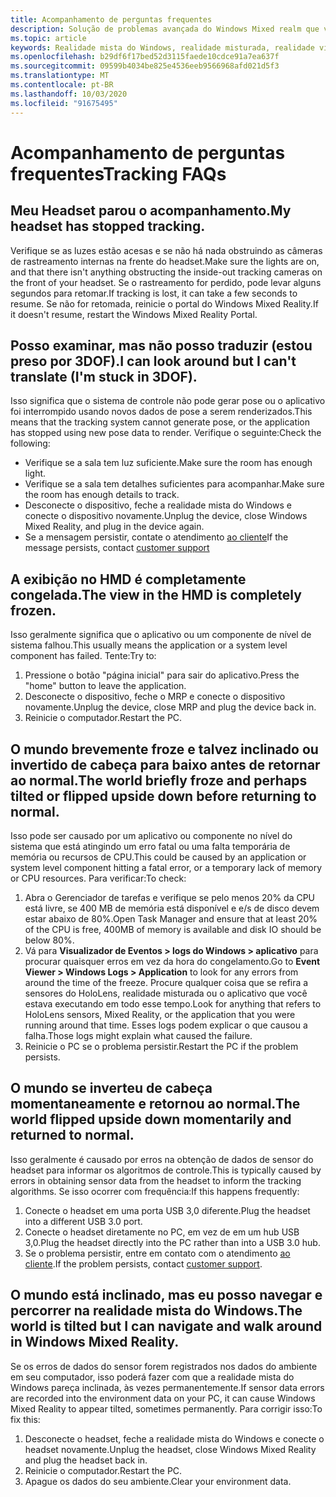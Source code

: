 ```yaml
---
title: Acompanhamento de perguntas frequentes
description: Solução de problemas avançada do Windows Mixed realm que vai além da nossa documentação de suporte padrão do consumidor.
ms.topic: article
keywords: Realidade mista do Windows, realidade misturada, realidade virtual, VR, Sr, solução de problemas, erros, ajuda, suporte, rastreamento
ms.openlocfilehash: b29df6f17bed52d3115faede10cdce91a7ea637f
ms.sourcegitcommit: 09599b4034be825e4536eeb9566968afd021d5f3
ms.translationtype: MT
ms.contentlocale: pt-BR
ms.lasthandoff: 10/03/2020
ms.locfileid: "91675495"
---
```

# <a name="tracking-faqs"></a><span data-ttu-id="1d577-104">Acompanhamento de perguntas frequentes</span><span class="sxs-lookup"><span data-stu-id="1d577-104">Tracking FAQs</span></span>

## <a name="my-headset-has-stopped-tracking"></a><span data-ttu-id="1d577-105">Meu Headset parou o acompanhamento.</span><span class="sxs-lookup"><span data-stu-id="1d577-105">My headset has stopped tracking.</span></span>

<span data-ttu-id="1d577-106">Verifique se as luzes estão acesas e se não há nada obstruindo as câmeras de rastreamento internas na frente do headset.</span><span class="sxs-lookup"><span data-stu-id="1d577-106">Make sure the lights are on, and that there isn't anything obstructing the inside-out tracking cameras on the front of your headset.</span></span> <span data-ttu-id="1d577-107">Se o rastreamento for perdido, pode levar alguns segundos para retomar.</span><span class="sxs-lookup"><span data-stu-id="1d577-107">If tracking is lost, it can take a few seconds to resume.</span></span> <span data-ttu-id="1d577-108">Se não for retomada, reinicie o portal do Windows Mixed Reality.</span><span class="sxs-lookup"><span data-stu-id="1d577-108">If it doesn't resume, restart the Windows Mixed Reality Portal.</span></span> 

## <a name="i-can-look-around-but-i-cant-translate-im-stuck-in-3dof"></a><span data-ttu-id="1d577-109">Posso examinar, mas não posso traduzir (estou preso por 3DOF).</span><span class="sxs-lookup"><span data-stu-id="1d577-109">I can look around but I can't translate (I'm stuck in 3DOF).</span></span>

<span data-ttu-id="1d577-110">Isso significa que o sistema de controle não pode gerar pose ou o aplicativo foi interrompido usando novos dados de pose a serem renderizados.</span><span class="sxs-lookup"><span data-stu-id="1d577-110">This means that the tracking system cannot generate pose, or the application has stopped using new pose data to render.</span></span> <span data-ttu-id="1d577-111">Verifique o seguinte:</span><span class="sxs-lookup"><span data-stu-id="1d577-111">Check the following:</span></span>
* <span data-ttu-id="1d577-112">Verifique se a sala tem luz suficiente.</span><span class="sxs-lookup"><span data-stu-id="1d577-112">Make sure the room has enough light.</span></span>
* <span data-ttu-id="1d577-113">Verifique se a sala tem detalhes suficientes para acompanhar.</span><span class="sxs-lookup"><span data-stu-id="1d577-113">Make sure the room has enough details to track.</span></span>
* <span data-ttu-id="1d577-114">Desconecte o dispositivo, feche a realidade mista do Windows e conecte o dispositivo novamente.</span><span class="sxs-lookup"><span data-stu-id="1d577-114">Unplug the device, close Windows Mixed Reality, and plug in the device again.</span></span>
* <span data-ttu-id="1d577-115">Se a mensagem persistir, contate o atendimento [ao cliente](https://support.microsoft.com/)</span><span class="sxs-lookup"><span data-stu-id="1d577-115">If the message persists, contact [customer support](https://support.microsoft.com/)</span></span>

## <a name="the-view-in-the-hmd-is-completely-frozen"></a><span data-ttu-id="1d577-116">A exibição no HMD é completamente congelada.</span><span class="sxs-lookup"><span data-stu-id="1d577-116">The view in the HMD is completely frozen.</span></span>

<span data-ttu-id="1d577-117">Isso geralmente significa que o aplicativo ou um componente de nível de sistema falhou.</span><span class="sxs-lookup"><span data-stu-id="1d577-117">This usually means the application or a system level component has failed.</span></span> <span data-ttu-id="1d577-118">Tente:</span><span class="sxs-lookup"><span data-stu-id="1d577-118">Try to:</span></span>
1. <span data-ttu-id="1d577-119">Pressione o botão "página inicial" para sair do aplicativo.</span><span class="sxs-lookup"><span data-stu-id="1d577-119">Press the "home" button to leave the application.</span></span>
2. <span data-ttu-id="1d577-120">Desconecte o dispositivo, feche o MRP e conecte o dispositivo novamente.</span><span class="sxs-lookup"><span data-stu-id="1d577-120">Unplug the device, close MRP and plug the device back in.</span></span>
3. <span data-ttu-id="1d577-121">Reinicie o computador.</span><span class="sxs-lookup"><span data-stu-id="1d577-121">Restart the PC.</span></span>

## <a name="the-world-briefly-froze-and-perhaps-tilted-or-flipped-upside-down-before-returning-to-normal"></a><span data-ttu-id="1d577-122">O mundo brevemente froze e talvez inclinado ou invertido de cabeça para baixo antes de retornar ao normal.</span><span class="sxs-lookup"><span data-stu-id="1d577-122">The world briefly froze and perhaps tilted or flipped upside down before returning to normal.</span></span>

<span data-ttu-id="1d577-123">Isso pode ser causado por um aplicativo ou componente no nível do sistema que está atingindo um erro fatal ou uma falta temporária de memória ou recursos de CPU.</span><span class="sxs-lookup"><span data-stu-id="1d577-123">This could be caused by an application or system level component hitting a fatal error, or a temporary lack of memory or CPU resources.</span></span> <span data-ttu-id="1d577-124">Para verificar:</span><span class="sxs-lookup"><span data-stu-id="1d577-124">To check:</span></span>
1. <span data-ttu-id="1d577-125">Abra o Gerenciador de tarefas e verifique se pelo menos 20% da CPU está livre, se 400 MB de memória está disponível e e/s de disco devem estar abaixo de 80%.</span><span class="sxs-lookup"><span data-stu-id="1d577-125">Open Task Manager and ensure that at least 20% of the CPU is free, 400MB of memory is available and disk IO should be below 80%.</span></span>
2. <span data-ttu-id="1d577-126">Vá para **Visualizador de Eventos > logs do Windows > aplicativo** para procurar quaisquer erros em vez da hora do congelamento.</span><span class="sxs-lookup"><span data-stu-id="1d577-126">Go to **Event Viewer > Windows Logs > Application** to look for any errors from around the time of the freeze.</span></span> <span data-ttu-id="1d577-127">Procure qualquer coisa que se refira a sensores do HoloLens, realidade misturada ou o aplicativo que você estava executando em todo esse tempo.</span><span class="sxs-lookup"><span data-stu-id="1d577-127">Look for anything that refers to HoloLens sensors, Mixed Reality, or the application that you were running around that time.</span></span> <span data-ttu-id="1d577-128">Esses logs podem explicar o que causou a falha.</span><span class="sxs-lookup"><span data-stu-id="1d577-128">Those logs might explain what caused the failure.</span></span>
3. <span data-ttu-id="1d577-129">Reinicie o PC se o problema persistir.</span><span class="sxs-lookup"><span data-stu-id="1d577-129">Restart the PC if the problem persists.</span></span>

## <a name="the-world-flipped-upside-down-momentarily-and-returned-to-normal"></a><span data-ttu-id="1d577-130">O mundo se inverteu de cabeça momentaneamente e retornou ao normal.</span><span class="sxs-lookup"><span data-stu-id="1d577-130">The world flipped upside down momentarily and returned to normal.</span></span>

<span data-ttu-id="1d577-131">Isso geralmente é causado por erros na obtenção de dados de sensor do headset para informar os algoritmos de controle.</span><span class="sxs-lookup"><span data-stu-id="1d577-131">This is typically caused by errors in obtaining sensor data from the headset to inform the tracking algorithms.</span></span> <span data-ttu-id="1d577-132">Se isso ocorrer com frequência:</span><span class="sxs-lookup"><span data-stu-id="1d577-132">If this happens frequently:</span></span>
1. <span data-ttu-id="1d577-133">Conecte o headset em uma porta USB 3,0 diferente.</span><span class="sxs-lookup"><span data-stu-id="1d577-133">Plug the headset into a different USB 3.0 port.</span></span>
2. <span data-ttu-id="1d577-134">Conecte o headset diretamente no PC, em vez de em um hub USB 3,0.</span><span class="sxs-lookup"><span data-stu-id="1d577-134">Plug the headset directly into the PC rather than into a USB 3.0 hub.</span></span>
3. <span data-ttu-id="1d577-135">Se o problema persistir, entre em contato com o atendimento [ao cliente](https://support.microsoft.com/).</span><span class="sxs-lookup"><span data-stu-id="1d577-135">If the problem persists, contact [customer support](https://support.microsoft.com/).</span></span>

## <a name="the-world-is-tilted-but-i-can-navigate-and-walk-around-in-windows-mixed-reality"></a><span data-ttu-id="1d577-136">O mundo está inclinado, mas eu posso navegar e percorrer na realidade mista do Windows.</span><span class="sxs-lookup"><span data-stu-id="1d577-136">The world is tilted but I can navigate and walk around in Windows Mixed Reality.</span></span>

<span data-ttu-id="1d577-137">Se os erros de dados do sensor forem registrados nos dados do ambiente em seu computador, isso poderá fazer com que a realidade mista do Windows pareça inclinada, às vezes permanentemente.</span><span class="sxs-lookup"><span data-stu-id="1d577-137">If sensor data errors are recorded into the environment data on your PC, it can cause Windows Mixed Reality to appear tilted, sometimes permanently.</span></span> <span data-ttu-id="1d577-138">Para corrigir isso:</span><span class="sxs-lookup"><span data-stu-id="1d577-138">To fix this:</span></span>
1. <span data-ttu-id="1d577-139">Desconecte o headset, feche a realidade mista do Windows e conecte o headset novamente.</span><span class="sxs-lookup"><span data-stu-id="1d577-139">Unplug the headset, close Windows Mixed Reality and plug the headset back in.</span></span>
2. <span data-ttu-id="1d577-140">Reinicie o computador.</span><span class="sxs-lookup"><span data-stu-id="1d577-140">Restart the PC.</span></span>
3. <span data-ttu-id="1d577-141">Apague os dados do seu ambiente.</span><span class="sxs-lookup"><span data-stu-id="1d577-141">Clear your environment data.</span></span>

